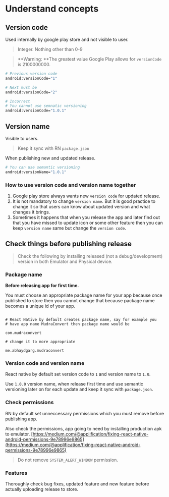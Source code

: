 # Understand concepts

## Version code

Used internally by google play store and not visible to user.

> Integer. Nothing other than 0-9

> **Warning: **The greatest value Google Play allows for `versionCode` is 2100000000.

```bash
# Previous version code
android:versionCode="1"

# Next must be
android:versionCode="2"

# Incorrect
# You cannot use semnatic versioning
android:versionCode="1.0.1"
```

## Version name

Visible to users.

> Keep it sync with RN `package.json`

When publishing new and updated release.

```bash
# You can use semantic versioning
android:versionName="1.0.1"
```

### How to use version code and version name together

1. Google play store always wants new `version code` for updated release.
2. It is not mandatory to change `version name`. But it is good practice to change it so that users can know about updated version and what changes it brings.
3. Sometimes it happens that when you release the app and later find out that you have missed to update icon or some other feature then you can keep `version name` same but change the `version code`.

## Check things before publishing release

> Check the following by installing released (not a debug/development) version in both Emulator and Physical device.

### Package name

**Before releasing app for first time.**

You must choose an appropriate package name for your app because once published to store then you cannot change that because package name becomes a unique id of your app.

```

# React Native by default creates package name, say for example you
# have app name MudraConvert then package name would be

com.mudraconvert

# change it to more appropriate

me.abhaydgarg.mudraconvert
```

### Version code and version name

React native by default set version code to `1` and version name to `1.0`.

Use `1.0.0` version name, when release first time and use semantic versioning later on for each update and keep it sync with `package.json`.

### Check permissions

RN by default set unneccessary permissions which you must remove before publishing app.

Also check the permissions, app going to need by installing production apk to emulator.
[https://medium.com/@applification/fixing-react-native-android-permissions-9e78996e9865](https://medium.com/@applification/fixing-react-native-android-permissions-9e78996e9865)

> Do not remove `SYSTEM_ALERT_WINDOW` permission.

### Features

Thoroughly check bug fixes, updated feature and new feature before actually uploading release to store.
